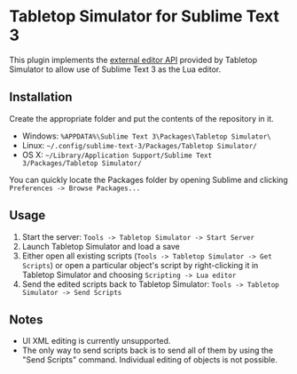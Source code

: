 # Tabletop Simulator for Sublime Text 3
This plugin implements the [external editor API][api] provided by Tabletop
Simulator to allow use of Sublime Text 3 as the Lua editor.

## Installation
Create the appropriate folder and put the contents of the repository in it.

 -  Windows: `%APPDATA%\Sublime Text 3\Packages\Tabletop Simulator\`
 -  Linux: `~/.config/sublime-text-3/Packages/Tabletop Simulator/`
 -  OS X: `~/Library/Application Support/Sublime Text 3/Packages/Tabletop
    Simulator/`

You can quickly locate the Packages folder by opening Sublime and clicking
`Preferences -> Browse Packages...`

## Usage
 1. Start the server: `Tools -> Tabletop Simulator -> Start Server`
 2. Launch Tabletop Simulator and load a save
 3. Either open all existing scripts (`Tools -> Tabletop Simulator -> Get
    Scripts`) or open a particular object's script by right-clicking it in
    Tabletop Simulator and choosing `Scripting -> Lua editor`
 4. Send the edited scripts back to Tabletop Simulator: `Tools -> Tabletop
    Simulator -> Send Scripts`

## Notes
 -  UI XML editing is currently unsupported.
 -  The only way to send scripts back is to send all of them by using the
    "Send Scripts" command. Individual editing of objects is not possible.

[api]: https://api.tabletopsimulator.com/externaleditorapi/

